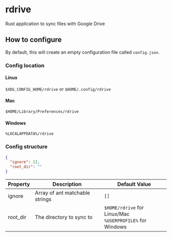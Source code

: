 # rdrive

Rust application to sync files with Google Drive

## How to configure
By default, this will create an empty configuration file called `config.json`.

### Config location
#### Linux 
`$XDG_CONFIG_HOME/rdrive` or `$HOME/.config/rdrive`

#### Mac
`$HOME/Library/Preferences/rdrive`

#### Windows
`%LOCALAPPDATA%/rdrive`

### Config structure
```json
{
  "ignore": [],
  "root_dir": ""
}
```

| Property | Description                    | Default Value  |
|----------|--------------------------------|----------------|
| ignore   | Array of ant matchable strings | `[]`           |
| root_dir | The directory to sync to       | `$HOME/rdrive` for Linux/Mac<br>`%USERPROFILE%` for Windows|
